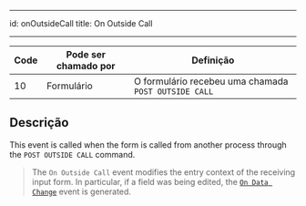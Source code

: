 - - -
id: onOutsideCall title: On Outside Call
- - -

| Code | Pode ser chamado por | Definição                                            |
| ---- | -------------------- | ---------------------------------------------------- |
| 10   | Formulário           | O formulário recebeu uma chamada `POST OUTSIDE CALL` |


## Descrição

This event is called when the form is called from another process through the `POST OUTSIDE CALL` command.

> The `On Outside Call` event modifies the entry context of the receiving input form. In particular, if a field was being edited, the [`On Data Change`](onDataChange.md) event is generated.

